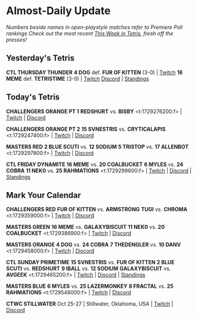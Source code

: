 # Almost-Daily Update
*Numbers beside names in open-playstyle matches refer to Premiere Poll rankings*
*Check out the most recent [This Week in Tetris](https://www.thisweekintetris.com/2024/10/this-week-in-tetris-september-17.html), fresh off the presses!*
## Yesterday's Tetris
**CTL THURSDAY THUNDER**
**4 DOG** def. **FUR OF KITTEN** (3-0) | [Twitch](https://www.twitch.tv/videos/2278730618?t=00h06m19s)
**16 MEME** def. **TETRISTIME** (3-0) | [Twitch](https://www.twitch.tv/videos/2278730618?t=00h53m10s)
[Discord](https://discord.gg/QremKENyzQ) | [Standings](https://ctlscoreboard.herokuapp.com)

## Today's Tetris
**CHALLENGERS ORANGE PT 1**
**REDSHURT** vs. **BISBY**
<t:1729276200:f> | [Twitch](https://www.twitch.tv/monthlytetris) | [Discord](https://go.ctm.gg/discord)

**CHALLENGERS ORANGE PT 2**
**15 SVNESTRIS** vs. **CRYTICALAPIS**
<t:1729247400:f> | [Twitch](https://www.twitch.tv/monthlytetris) | [Discord](https://go.ctm.gg/discord)

**MASTERS RED**
**2 BLUE SCUTI** vs. **12 SODIUM**
**5 TRISTOP** vs. **17 ALLENBOT**
<t:1729297800:f> | [Twitch](https://www.twitch.tv/monthlytetris) | [Discord](https://go.ctm.gg/discord)

**CTL FRIDAY DYNAMITE**
**16 MEME** vs. **20 COALBUCKET**
**6 MYLES** vs. **24 COBRA**
**11 NEK0** vs. **25 RAHMATIONS**
<t:1729299600:f> | [Twitch](https://www.twitch.tv/classictetrisleague) | [Discord](https://discord.gg/QremKENyzQ) | [Standings](https://ctlscoreboard.herokuapp.com)

## Mark Your Calendar
**CHALLENGERS RED**
**FUR OF KITTEN** vs. **ARMSTRONG**
**TUGI** vs. **CHROMA**
<t:1729359000:f> | [Twitch](https://www.twitch.tv/monthlytetris2) | [Discord](https://go.ctm.gg/discord)

**MASTERS GREEN**
**16 MEME** vs. **GALAXYBISCUIT**
**11 NEK0** vs. **20 COALBUCKET**
<t:1729386900:f> | [Twitch](https://www.twitch.tv/monthlytetris) | [Discord](https://go.ctm.gg/discord)

**MASTERS ORANGE**
**4 DOG** vs. **24 COBRA**
**7 THEDENGLER** vs. **10 DANV**
<t:1729458000:f> | [Twitch](https://www.twitch.tv/monthlytetris) | [Discord](https://go.ctm.gg/discord)

**CTL SUNDAY PRIMETIME**
**15 SVNESTRIS** vs. **FUR OF KITTEN**
**2 BLUE SCUTI** vs. **REDSHURT**
**9 IBALL** vs. **12 SODIUM**
**GALAXYBISCUIT** vs. **AVGEEK**
<t:1729465200:f> | [Twitch](https://www.twitch.tv/classictetrisleague) | [Discord](https://discord.gg/QremKENyzQ) | [Standings](https://ctlscoreboard.herokuapp.com)

**MASTERS BLUE**
**6 MYLES** vs. **25 LAZERMONKEY**
**8 FRACTAL** vs. **25 RAHMATIONS**
<t:1729548000:f> | [Twitch](https://www.twitch.tv/monthlytetris) | [Discord](https://go.ctm.gg/discord)

**CTWC STILLWATER**
Oct 25-27 | Stillwater, Oklahoma, USA | [Twitch](https://www.twitch.tv/classictetris) | [Discord](https://discord.gg/mBVReaxE9m)